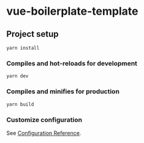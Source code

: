 # vue-boilerplate-template

## Project setup
```
yarn install
```

### Compiles and hot-reloads for development
```
yarn dev
```

### Compiles and minifies for production
```
yarn build
```

### Customize configuration
See [Configuration Reference](https://cli.vuejs.org/config/).

